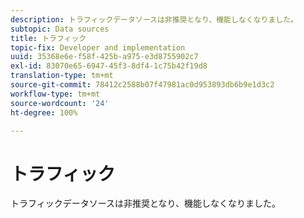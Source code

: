 ```yaml
---
description: トラフィックデータソースは非推奨となり、機能しなくなりました。
subtopic: Data sources
title: トラフィック
topic-fix: Developer and implementation
uuid: 35368e6e-f58f-425b-a975-e3d8755902c7
exl-id: 83070e65-6947-45f3-8df4-1c75b42f19d8
translation-type: tm+mt
source-git-commit: 78412c2588b07f47981ac0d953893db6b9e1d3c2
workflow-type: tm+mt
source-wordcount: '24'
ht-degree: 100%

---
```


# トラフィック

トラフィックデータソースは非推奨となり、機能しなくなりました。
